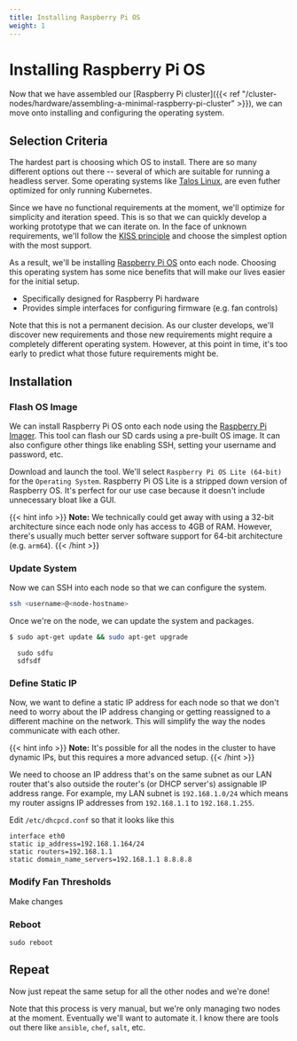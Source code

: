 ```yaml
---
title: Installing Raspberry Pi OS
weight: 1
---
```

# Installing Raspberry Pi OS
Now that we have assembled our [Raspberry Pi cluster]({{< ref
"/cluster-nodes/hardware/assembling-a-minimal-raspberry-pi-cluster" >}}), we can
move onto installing and configuring the operating system.

## Selection Criteria
The hardest part is choosing which OS to install. There are so many different
options out there -- several of which are suitable for running a headless
server. Some operating systems like [Talos Linux](https://www.talos.dev/), are
even futher optimized for only running Kubernetes.

Since we have no functional requirements at the moment, we'll optimize for
simplicity and iteration speed. This is so that we can quickly develop a working
prototype that we can iterate on. In the face of unknown requirements, we'll
follow the [KISS principle](https://en.wikipedia.org/wiki/KISS_principle) and choose
the simplest option with the most support.

As a result, we'll be installing [Raspberry Pi
OS](https://www.raspberrypi.com/software/) onto each node. Choosing this
operating system has some nice benefits that will make our lives easier for the
initial setup.
  - Specifically designed for Raspberry Pi hardware
  - Provides simple interfaces for configuring firmware (e.g. fan controls)

Note that this is not a permanent decision. As our cluster develops, we'll
discover new requirements and those new requirements might require a completely
different operating system. However, at this point in time, it's too early to
predict what those future requirements might be.

## Installation
### Flash OS Image
We can install Raspberry Pi OS onto each node using the [Raspberry Pi
Imager](https://www.raspberrypi.com/software/). This tool can flash our SD cards
using a pre-built OS image. It can also configure other things like enabling SSH,
setting your username and password, etc.

Download and launch the tool. We'll select `Raspberry Pi OS Lite (64-bit)` for
the `Operating System`. Raspberry Pi OS Lite is a stripped down version of
Raspberry OS. It's perfect for our use case because it doesn't include
unnecessary bloat like a GUI.

{{< hint info >}}
**Note:**
We technically could get away with using a 32-bit architecture since each node
only has access to 4GB of RAM. However, there's usually much better server
software support for 64-bit architecture (e.g. `arm64`).
{{< /hint >}}

### Update System
Now we can SSH into each node so that we can configure the system.
```bash
ssh <username>@<node-hostname>
```

Once we're on the node, we can update the system and packages.
```bash
$ sudo apt-get update && sudo apt-get upgrade
```

      sudo sdfu
      sdfsdf

### Define Static IP
Now, we want to define a static IP address for each node so that we don't need
to worry about the IP address changing or getting reassigned to a different
machine on the network. This will simplify the way the nodes communicate with
each other.

{{< hint info >}}
**Note:**
It's possible for all the nodes in the cluster to have dynamic IPs, but this
requires a more advanced setup.
{{< /hint >}}

We need to choose an IP address that's on the same subnet as our LAN router
that's also outside the router's (or DHCP server's) assignable IP address range.
For example, my LAN subnet is `192.168.1.0/24` which means my router assigns IP
addresses from `192.168.1.1` to `192.168.1.255`.

Edit `/etc/dhcpcd.conf` so that it looks like this

    interface eth0
    static ip_address=192.168.1.164/24
    static routers=192.168.1.1
    static domain_name_servers=192.168.1.1 8.8.8.8

### Modify Fan Thresholds
Make changes

### Reboot
`sudo reboot`

## Repeat
Now just repeat the same setup for all the other nodes and we're done!

Note that this process is very manual, but we're only managing two nodes at the
moment. Eventually we'll want to automate it. I know there are tools out there
like `ansible`, `chef`, `salt`, etc.
